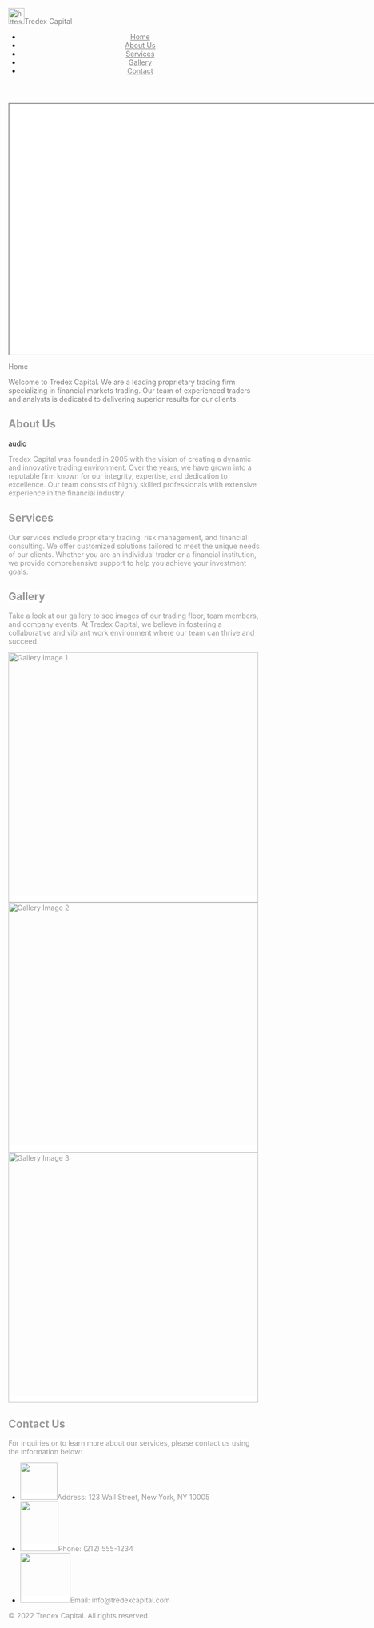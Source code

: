<p><span style="color: #808080; background-color: #ffffff;"><img src="https://s.imgur.com/images/favicon-32x32.png" alt="https://s.imgur.com/images/favicon-32x32.png" width="32" height="32" />Tredex Capital</span></p>
<header><nav>
<ul>
<li><span style="color: #808080; background-color: #ffffff;"><a href="#home" style="color: #808080; background-color: #ffffff;">Home</a></span></li>
<li><span style="color: #808080; background-color: #ffffff;"><a href="#about" style="color: #808080; background-color: #ffffff;">About Us</a></span></li>
<li><span style="color: #808080; background-color: #ffffff;"><a href="#services" style="color: #808080; background-color: #ffffff;">Services</a></span></li>
<li><span style="color: #808080; background-color: #ffffff;"><a href="#gallery" style="color: #808080; background-color: #ffffff;">Gallery</a></span></li>
<li><span style="color: #808080; background-color: #ffffff;"><a href="#contact" style="color: #808080; background-color: #ffffff;">Contact</a></span></li>
</ul>
</nav></header>
<p><iframe width="5000" height="500" src="//www.youtube.com/embed/wDprbCsnStw" allowfullscreen="allowfullscreen"></iframe></p>
<p><span style="color: #808080; background-color: #ffffff;">Home<img src="&lt;p&gt;&lt;img src=&quot;https://i.pinimg.com/originals/25/20/17/2520172152d1616fe34fead0f5eb3337.jpg&quot; width=&quot;10&quot; height=&quot;10&quot; caption=&quot;false&quot; /&gt;&lt;/p&gt; &lt;header&gt; &lt;h1&gt;&lt;img src=&quot;https://s.imgur.com/images/favicon-32x32.png&quot; alt=&quot;https://s.imgur.com/images/favicon-32x32.png&quot; width=&quot;32&quot; height=&quot;32&quot; /&gt;Tredex Capital&lt;/h1&gt; &lt;nav&gt; &lt;ul&gt; &lt;li&gt;&lt;a href=&quot;#home&quot;&gt;Home&lt;/a&gt;&lt;/li&gt; &lt;li&gt;&lt;a href=&quot;#about&quot;&gt;About Us&lt;/a&gt;&lt;/li&gt; &lt;li&gt;&lt;a href=&quot;#services&quot;&gt;Services&lt;/a&gt;&lt;/li&gt; &lt;li&gt;&lt;a href=&quot;#gallery&quot;&gt;Gallery&lt;/a&gt;&lt;/li&gt; &lt;li&gt;&lt;a href=&quot;#contact&quot;&gt;Contact&lt;/a&gt;&lt;/li&gt; &lt;/ul&gt; &lt;/nav&gt;&lt;/header&gt; &lt;p&gt;&lt;/p&gt; &lt;p&gt;&lt;/p&gt; &lt;p&gt;&lt;/p&gt; &lt;p&gt;&lt;/p&gt; &lt;p&gt;&lt;main&gt; &lt;!-- Home Page --&gt; &lt;section id=&quot;home&quot;&gt; &lt;h2&gt;&lt;a href=&quot;https://s.imgur.com/images/favicon-32x32.png&quot;&gt;&lt;img src=&quot;https://i.pinimg.com/originals/87/84/c3/8784c32641ea5e7a1eac55b68403c9f7.png&quot; alt=&quot;Home Image&quot; width=&quot;74&quot; height=&quot;131&quot; style=&quot;font-size: 14px;&quot; caption=&quot;false&quot; /&gt;&lt;/a&gt;Home&lt;/h2&gt; &lt;p&gt;Welcome to Tredex Capital. We are a leading proprietary trading firm specializing in financial markets trading. Our team of experienced traders and analysts is dedicated to delivering superior results for our clients.&lt;/p&gt; &lt;/section&gt; &lt;!-- About Us Page --&gt; &lt;section id=&quot;about&quot;&gt; &lt;h2&gt;About Us&lt;/h2&gt; &lt;p&gt;Tredex Capital was founded in 2005 with the vision of creating a dynamic and innovative trading environment. Over the years, we have grown into a reputable firm known for our integrity, expertise, and dedication to excellence. Our team consists of highly skilled professionals with extensive experience in the financial industry.&lt;/p&gt; &lt;/section&gt; &lt;!-- Services Page --&gt; &lt;section id=&quot;services&quot;&gt; &lt;h2&gt;Services&lt;/h2&gt; &lt;p&gt;Our services include proprietary trading, risk management, and financial consulting. We offer customized solutions tailored to meet the unique needs of our clients. Whether you are an individual trader or a financial institution, we provide comprehensive support to help you achieve your investment goals.&lt;/p&gt; &lt;/section&gt; &lt;!-- Gallery Page --&gt; &lt;section id=&quot;gallery&quot;&gt; &lt;h2&gt;Gallery&lt;/h2&gt; &lt;p&gt;Take a look at our gallery to see images of our trading floor, team members, and company events. At Tredex Capital, we believe in fostering a collaborative and vibrant work environment where our team can thrive and succeed.&lt;/p&gt; &lt;img src=&quot;https://i.pinimg.com/originals/da/b1/b8/dab1b8bb34630ea68399ed8e0181d940.jpg&quot; alt=&quot;Gallery Image 1&quot; caption=&quot;false&quot; width=&quot;500&quot; height=&quot;500&quot; /&gt; &lt;img src=&quot;https://i.pinimg.com/originals/29/6b/35/296b3506fe73178f706120647e4d1dc6.jpg&quot; alt=&quot;Gallery Image 2&quot; caption=&quot;false&quot; width=&quot;500&quot; height=&quot;500&quot; /&gt; &lt;img src=&quot;https://i.pinimg.com/originals/aa/b9/66/aab9669579351e04f1cd31cf80be8bd3.jpg&quot; alt=&quot;Gallery Image 3&quot; width=&quot;500&quot; height=&quot;500&quot; caption=&quot;false&quot; /&gt;&lt;/section&gt; &lt;!-- Contact Page --&gt; &lt;section id=&quot;contact&quot;&gt; &lt;h2&gt;Contact Us&lt;/h2&gt; &lt;p&gt;For inquiries or to learn more about our services, please contact us using the information below:&lt;/p&gt; &lt;ul&gt; &lt;li&gt;&lt;img src=&quot;https://i.pinimg.com/originals/25/20/17/2520172152d1616fe34fead0f5eb3337.jpg&quot; alt=&quot;&quot; width=&quot;74&quot; height=&quot;74&quot; /&gt;Address: 123 Wall Street, New York, NY 10005&lt;/li&gt; &lt;li&gt;&lt;img src=&quot;https://i.pinimg.com/originals/80/8c/4c/808c4c64438c62676018a7b141b26903.jpg&quot; width=&quot;76&quot; height=&quot;100&quot; caption=&quot;false&quot; /&gt;Phone: (212) 555-1234&lt;/li&gt; &lt;li&gt;&lt;img src=&quot;https://i.pinimg.com/originals/4b/81/36/4b8136586d5b4d7d83ce973644ece62f.jpg&quot; alt=&quot;&quot; width=&quot;100&quot; height=&quot;100&quot; /&gt;Email: info@tredexcapital.com&lt;/li&gt; &lt;/ul&gt; &lt;p&gt;You can also fill out the form below, and we will get back to you as soon as possible:&lt;/p&gt; &lt;!-- Add a contact form here --&gt;&lt;/section&gt; &lt;/main&gt;&lt;/p&gt; &lt;p&gt;&lt;/p&gt; &lt;p&gt;&lt;/p&gt; &lt;p&gt;&lt;/p&gt; &lt;p&gt;&lt;/p&gt; &lt;p&gt;&lt;/p&gt; &lt;footer&gt; &lt;p&gt;&amp;copy; 2022 Tredex Capital. All rights reserved.&lt;/p&gt; &lt;/footer&gt;" alt="" /></span></p>
<p><span style="color: #808080; background-color: #ffffff;">Welcome to Tredex Capital. We are a leading proprietary trading firm specializing in financial markets trading. Our team of experienced traders and analysts is dedicated to delivering superior results for our clients.</span></p>
<p></p>
<p></p>
<p></p>
<p></p>
<p></p>
<p></p>
<p></p>
<p></p>
<p></p>
<p><main><!-- About Us Page -->
<section id="about">
<h2><span style="background-color: #ffffff; color: #999999;">About Us</span></h2>
<p><a href="https://www.boomplay.com/podcasts/68885?srModel=COPYLINK&amp;srList=WEB" target="_blank" rel="noopener">audio</a></p>
<p></p>
<p><span style="background-color: #ffffff; color: #999999;">Tredex Capital was founded in 2005 with the vision of creating a dynamic and innovative trading environment. Over the years, we have grown into a reputable firm known for our integrity, expertise, and dedication to excellence. Our team consists of highly skilled professionals with extensive experience in the financial industry.</span></p>
</section>
<!-- Services Page -->
<section id="services">
<h2><span style="background-color: #ffffff; color: #999999;">Services</span></h2>
<p><span style="background-color: #ffffff; color: #999999;">Our services include proprietary trading, risk management, and financial consulting. We offer customized solutions tailored to meet the unique needs of our clients. Whether you are an individual trader or a financial institution, we provide comprehensive support to help you achieve your investment goals.</span></p>
</section>
<!-- Gallery Page -->
<section id="gallery">
<h2><span style="background-color: #ffffff; color: #999999;">Gallery</span></h2>
<p><span style="background-color: #ffffff; color: #999999;">Take a look at our gallery to see images of our trading floor, team members, and company events. At Tredex Capital, we believe in fostering a collaborative and vibrant work environment where our team can thrive and succeed.</span></p>
<span style="background-color: #ffffff; color: #999999;"><img src="https://i.pinimg.com/originals/da/b1/b8/dab1b8bb34630ea68399ed8e0181d940.jpg" alt="Gallery Image 1" caption="false" width="500" height="500" /> <img src="https://i.pinimg.com/originals/29/6b/35/296b3506fe73178f706120647e4d1dc6.jpg" alt="Gallery Image 2" caption="false" width="500" height="500" /> <img src="https://i.pinimg.com/originals/aa/b9/66/aab9669579351e04f1cd31cf80be8bd3.jpg" alt="Gallery Image 3" width="500" height="500" caption="false" /></span></section>
<!-- Contact Page -->
<section id="contact">
<h2><span style="background-color: #ffffff; color: #999999;">Contact Us</span></h2>
<p><span style="background-color: #ffffff; color: #999999;">For inquiries or to learn more about our services, please contact us using the information below:</span></p>
<ul>
<li><span style="background-color: #ffffff; color: #999999;"><img src="https://i.pinimg.com/originals/25/20/17/2520172152d1616fe34fead0f5eb3337.jpg" alt="" width="74" height="74" />Address: 123 Wall Street, New York, NY 10005</span></li>
<li><span style="background-color: #ffffff; color: #999999;"><img src="https://i.pinimg.com/originals/80/8c/4c/808c4c64438c62676018a7b141b26903.jpg" width="76" height="100" caption="false" />Phone: (212) 555-1234</span></li>
<li><span style="background-color: #ffffff; color: #999999;"><img src="https://i.pinimg.com/originals/4b/81/36/4b8136586d5b4d7d83ce973644ece62f.jpg" alt="" width="100" height="100" />Email: info@tredexcapital.com</span></li>
</ul>
<p></p>
<p><span style="background-color: #ffffff; color: #999999;">&copy; 2022 Tredex Capital. All rights reserved.</span></p>
</section>
</main></p>
<p></p>
